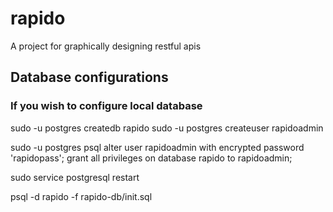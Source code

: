 # rapido
A project for graphically designing restful apis

## Database configurations
### If you wish to configure local database

sudo -u postgres createdb rapido
sudo -u postgres createuser rapidoadmin

sudo -u postgres psql
alter user rapidoadmin with encrypted password 'rapidopass';
grant all privileges on database rapido to rapidoadmin;

sudo service postgresql restart

psql -d rapido -f rapido-db/init.sql
